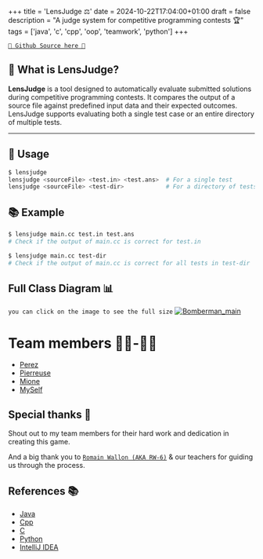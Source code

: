 +++
title = 'LensJudge ⚖️'
date = 2024-10-22T17:04:00+01:00
draft = false
description = "A judge system for competitive programming contests 🏆"
tags = ['java', 'c', 'cpp', 'oop', 'teamwork', 'python']
+++

[`🐙 Github Source here 🐙`](https://github.com/RealColorDream/lens-judge)

## 🌟 What is LensJudge?

**LensJudge** is a tool designed to automatically evaluate submitted solutions during competitive programming contests.
It compares the output of a source file against predefined input data and their expected outcomes. LensJudge supports
evaluating both a single test case or an entire directory of multiple tests.

---

## 🚀 Usage

```bash
$ lensjudge
lensjudge <sourceFile> <test.in> <test.ans>  # For a single test
lensjudge <sourceFile> <test-dir>            # For a directory of tests
```

## 📚 Example

```bash
$ lensjudge main.cc test.in test.ans
# Check if the output of main.cc is correct for test.in
```

```bash
$ lensjudge main.cc test-dir
# Check if the output of main.cc is correct for all tests in test-dir
```

## Full Class Diagram 📊

`you can click on the image to see the full size`
[![Bomberman_main](/Portfolio/img/lensjudge-diagram.png)](/Portfolio/img/lensjudge-diagram.png)

# Team members 👨‍💻-👩‍💻

- [Perez](https://github.com/Dev-LucasP)
- [Pierreuse](https://github.com/legobestof)
- [Mione]()
- [MySelf](https://github.com/RealColorDream)

## Special thanks 🙏

Shout out to my team members for their hard work and dedication in creating this game.

And a big thank you to [`Romain Wallon (AKA RW-6)`](https://www.cril.univ-artois.fr/~wallon/en/) & our teachers for
guiding us through the process.

## References 📚

- [Java](https://www.java.com/)
- [Cpp](https://www.cplusplus.com/)
- [C](https://en.wikipedia.org/wiki/C_(programming_language))
- [Python](https://www.python.org/)
- [IntelliJ IDEA](https://www.jetbrains.com/idea/)
